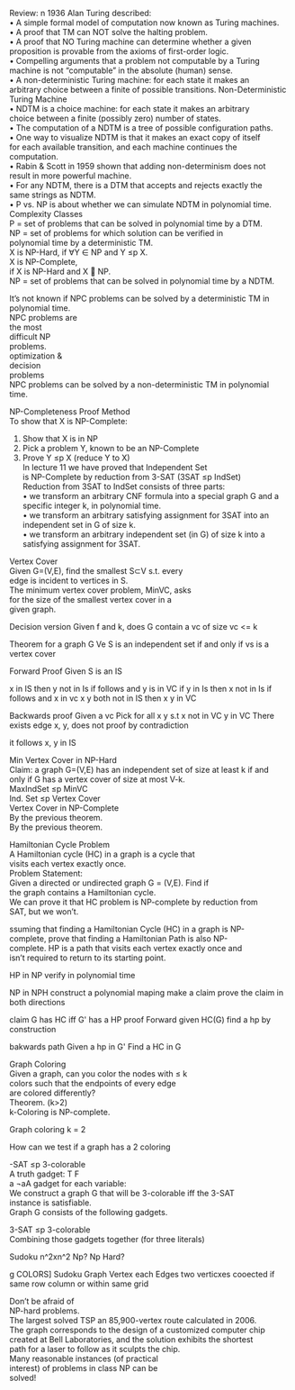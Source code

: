 Review:
n 1936 Alan Turing described:  
• A simple formal model of computation now known as Turing machines.  
• A proof that TM can NOT solve the halting problem.  
• A proof that NO Turing machine can determine whether a given  
proposition is provable from the axioms of first-order logic.  
• Compelling arguments that a problem not computable by a Turing  
machine is not “computable” in the absolute (human) sense.  
• A non-deterministic Turing machine: for each state it makes an  
arbitrary choice between a finite of possible transitions.
Non-Deterministic Turing Machine  
• NDTM is a choice machine: for each state it makes an arbitrary  
choice between a finite (possibly zero) number of states.  
• The computation of a NDTM is a tree of possible configuration paths.  
• One way to visualize NDTM is that it makes an exact copy of itself  
for each available transition, and each machine continues the  
computation.  
• Rabin & Scott in 1959 shown that adding non-determinism does not  
result in more powerful machine.  
• For any NDTM, there is a DTM that accepts and rejects exactly the  
same strings as NDTM.  
• P vs. NP is about whether we can simulate NDTM in polynomial time.
Complexity Classes  
P = set of problems that can be solved in polynomial time by a DTM.  
NP = set of problems for which solution can be verified in  
polynomial time by a deterministic TM.  
X is NP-Hard, if ∀Y ∈ NP and Y ≤p X.  
X is NP-Complete,  
if X is NP-Hard and X  NP.  
NP = set of problems that can be solved in polynomial time by a NDTM.

It’s not known if NPC problems can be solved by a deterministic TM in  
polynomial time.  
NPC problems are  
the most  
difficult NP  
problems.  
optimization &  
decision  
problems  
NPC problems can be solved by a non-deterministic TM in polynomial  
time.


NP-Completeness Proof Method  
To show that X is NP-Complete:  
1) Show that X is in NP  
2) Pick a problem Y, known to be an NP-Complete  
3) Prove Y ≤p X (reduce Y to X)  
In lecture 11 we have proved that Independent Set  
is NP-Complete by reduction from 3-SAT (3SAT ≤p IndSet)  
Reduction from 3SAT to IndSet consists of three parts:  
• we transform an arbitrary CNF formula into a special graph G and a  
specific integer k, in polynomial time.  
• we transform an arbitrary satisfying assignment for 3SAT into an  
independent set in G of size k.  
• we transform an arbitrary independent set (in G) of size k into a  
satisfying assignment for 3SAT.

Vertex Cover  
Given G=(V,E), find the smallest S⊂V s.t. every  
edge is incident to vertices in S.  
The minimum vertex cover problem, MinVC, asks  
for the size of the smallest vertex cover in a  
given graph.

Decision version
Given f and k, does G contain a vc of size vc <= k

Theorem for a graph G Ve S is an independent set if and only if vs is a vertex cover

Forward Proof
Given S is an IS


x in IS then y not in Is if follows and y is in VC
if y in Is then x not in Is if follows and x in vc
x y both not in IS then x y in VC

Backwards proof
Given a vc
Pick for all x y s.t x not in VC y in VC
There exists edge x, y, does not proof by contradiction

it follows x, y in IS


Min Vertex Cover in NP-Hard  
Claim: a graph G=(V,E) has an independent set of size at least k if and  
only if G has a vertex cover of size at most V-k.  
MaxIndSet ≤p MinVC  
Ind. Set ≤p Vertex Cover  
Vertex Cover in NP-Complete  
By the previous theorem.  
By the previous theorem.

Hamiltonian Cycle Problem  
A Hamiltonian cycle (HC) in a graph is a cycle that  
visits each vertex exactly once.  
Problem Statement:  
Given a directed or undirected graph G = (V,E). Find if  
the graph contains a Hamiltonian cycle.  
We can prove it that HC problem is NP-complete by reduction from  
SAT, but we won’t.

ssuming that finding a Hamiltonian Cycle (HC) in a graph is NP-  
complete, prove that finding a Hamiltonian Path is also NP-  
complete. HP is a path that visits each vertex exactly once and  
isn’t required to return to its starting point.


HP in NP verify in polynomial time

NP in NPH
construct a polynomial maping
make a claim
prove the claim in both directions

claim G has  HC iff G' has a HP
proof
Forward given HC(G) find a hp by construction

bakwards path
Given a hp in G'
Find a HC in G


Graph Coloring  
Given a graph, can you color the nodes with ≤ k  
colors such that the endpoints of every edge  
are colored differently?  
Theorem. (k>2)  
k-Coloring is NP-complete.

Graph coloring k = 2

How can we test if a graph has a 2 coloring

  
-SAT ≤p 3-colorable  
A truth gadget: T F  
a ¬aA gadget for each variable:  
We construct a graph G that will be 3-colorable iff the 3-SAT  
instance is satisfiable.  
Graph G consists of the following gadgets.

3-SAT ≤p 3-colorable  
Combining those gadgets together (for three literals)

Sudoku
n^2xn^2
Np?
Np Hard?

g COLORS]
Sudoku Graph
Vertex each 
Edges two verticxes cooected if same row column or within same grid

Don’t be afraid of  
NP-hard problems.  
The largest solved TSP an 85,900-vertex route calculated in 2006.  
The graph corresponds to the design of a customized computer chip  
created at Bell Laboratories, and the solution exhibits the shortest  
path for a laser to follow as it sculpts the chip.  
Many reasonable instances (of practical  
interest) of problems in class NP can be  
solved!